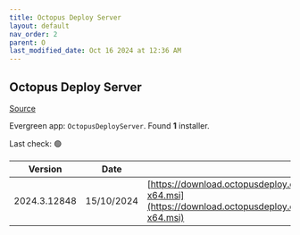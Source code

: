 ```yaml
---
title: Octopus Deploy Server
layout: default
nav_order: 2
parent: O
last_modified_date: Oct 16 2024 at 12:36 AM
---
```


## Octopus Deploy Server

[Source](https://octopus.com/)

Evergreen app: `OctopusDeployServer`. Found **1** installer.

Last check: 🟢

| Version      | Date       | URI                                                                                                                                                |
| ------------ | ---------- | -------------------------------------------------------------------------------------------------------------------------------------------------- |
| 2024.3.12848 | 15/10/2024 | [https://download.octopusdeploy.com/octopus/Octopus.2024.3.12848-x64.msi](https://download.octopusdeploy.com/octopus/Octopus.2024.3.12848-x64.msi) |
